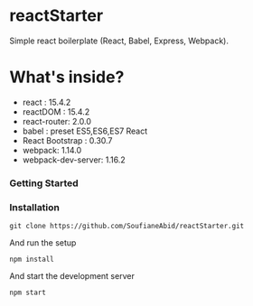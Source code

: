 # reactStarter


Simple react boilerplate (React, Babel, Express, Webpack).

# What's inside?

  - react : 15.4.2
  - reactDOM : 15.4.2
  - react-router: 2.0.0
  - babel : preset ES5,ES6,ES7 React
  - React Bootstrap : 0.30.7
  - webpack: 1.14.0
  - webpack-dev-server: 1.16.2


### Getting Started
### Installation

```
git clone https://github.com/SoufianeAbid/reactStarter.git
```
And run the setup 

```
npm install
```

And start the development server

```
npm start
```


